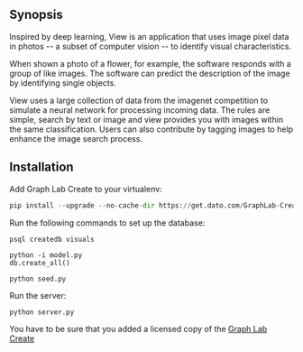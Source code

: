 ## Synopsis

Inspired by deep learning, View is an application that uses image pixel data in photos -- a subset of computer vision -- to identify visual characteristics.

When shown a photo of a flower, for example, the software responds with a group of like images. The software can predict the description of the image by identifying single objects. 

View uses a large collection of data from the imagenet competition to simulate a neural network for processing incoming data. The rules are simple, search by text or image and view provides you with images within the same classification. Users can also contribute by tagging images to help enhance the image search process.

## Installation

Add Graph Lab Create to your virtualenv:

```python
pip install --upgrade --no-cache-dir https://get.dato.com/GraphLab-Create/1.8.3/your registered email address here/your product key here/GraphLab-Create-License.tar.gz
```

Run the following commands to set up the database:

```console
psql createdb visuals
```

```console
python -i model.py
db.create_all()
```

```console
python seed.py
```

Run the server:

```console
python server.py
```

You have to be sure that you added a licensed copy of the [Graph Lab Create](https://dato.com/download/install-graphlab-create-command-line.html)
